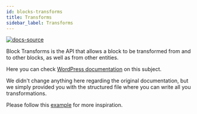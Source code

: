```yaml
---
id: blocks-transforms
title: Transforms
sidebar_label: Transforms
---
```


[![docs-source](https://img.shields.io/badge/source-eigthshift--frontend--libs-yellow?style=for-the-badge&logo=javascript&labelColor=2a2a2a)](https://github.com/infinum/eightshift-frontend-libs/tree/develop/blocks/init/src/blocks/)

Block Transforms is the API that allows a block to be transformed from and to other blocks, as well as from other entities.

Here you can check [WordPress documentation](https://developer.wordpress.org/block-editor/developers/block-api/block-transforms/) on this subject.

We didn't change anything here regarding the original documentation, but we simply provided you with the structured file where you can write all you transformations.

Please follow this [example](https://github.com/infinum/eightshift-frontend-libs/blob/develop/blocks/init/src/Blocks/custom/heading/heading-transforms.js) for more inspiration.

